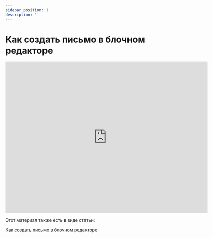 ```yaml
---
sidebar_position: 1
description: ''
---
```


# Как создать письмо в блочном редакторе

<iframe
    width="640"
    height="480"
    src="https://www.youtube.com/embed/xfVN-E_USLo"
    frameborder="0"
    allow="autoplay; encrypted-media"
    allowfullscreen
>
</iframe>

Этот материал также есть в виде статьи:

[Как создать письмо в блочном редакторе](/docs/email-campaigns/create-your-campaign/drag-and-drop-editor.md)